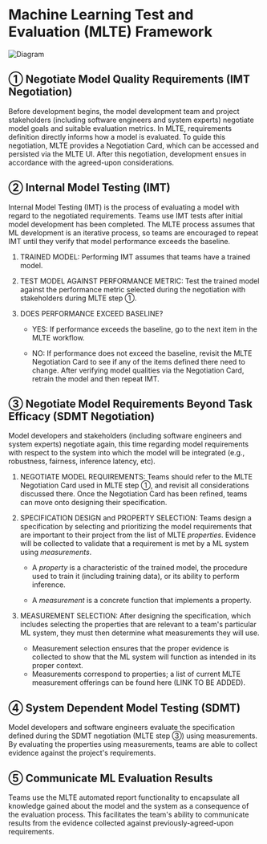 # Machine Learning Test and Evaluation (MLTE) Framework

![Diagram](https://github.com/mlte-team/mlte-framework/blob/9e1b11cd424e3c5f8c03837251813b5b7e4afff5/MLTE_Dark_Diagram.png)

## ➀ Negotiate Model Quality Requirements (IMT Negotiation)
Before development begins, the model development team and project stakeholders (including software engineers and system experts) negotiate model goals and suitable evaluation metrics. In MLTE, requirements definition directly informs how a model is evaluated. To guide this negotiation, MLTE provides a Negotiation Card, which can be accessed and persisted via the MLTE UI. After this negotiation, development ensues in accordance with the agreed-upon considerations.

## ➁ Internal Model Testing (IMT)
Internal Model Testing (IMT) is the process of evaluating a model with regard to the negotiated requirements. Teams use IMT tests after initial model development has been completed. The MLTE process assumes that ML development is an iterative process, so teams are encouraged to repeat IMT until they verify that model performance exceeds the baseline.

1. TRAINED MODEL: Performing IMT assumes that teams have a trained model. 
2. TEST MODEL AGAINST PERFORMANCE METRIC: Test the trained model against the performance metric selected during the negotiation with stakeholders during MLTE step ➀. 
3. DOES PERFORMANCE EXCEED BASELINE? 

    - YES: If performance exceeds the baseline, go to the next item in the MLTE workflow.
    
    - NO: If performance does not exceed the baseline, revisit the MLTE Negotiation Card to see if any of the items defined there need to change. After verifying model qualities via the Negotiation Card, retrain the model and then repeat IMT.

## ➂ Negotiate Model Requirements Beyond Task Efficacy (SDMT Negotiation)
Model developers and stakeholders (including software engineers and system experts) negotiate again, this time regarding model requirements with respect to the system into which the model will be integrated (e.g., robustness, fairness, inference latency, etc). 

1. NEGOTIATE MODEL REQUIREMENTS: Teams should refer to the MLTE Negotiation Card used in MLTE step ➀, and revisit all considerations discussed there. Once the Negotiation Card has been refined, teams can move onto designing their specification.
2. SPECIFICATION DESIGN and PROPERTY SELECTION: Teams design a specification by selecting and prioritizing the model requirements that are important to their project from the list of MLTE *properties*. Evidence will be collected to validate that a requirement is met by a ML system using *measurements*.  

    - A *property* is a characteristic of the trained model, the procedure used to train it (including training data), or its ability to perform inference.
    
    - A *measurement* is a concrete function that implements a property.
  
3. MEASUREMENT SELECTION: After designing the specification, which includes selecting the properties that are relevant to a team's particular ML system, they must then determine what measurements they will use.
    * Measurement selection ensures that the proper evidence is collected to show that the ML system will function as intended in its proper context.
    * Measurements correspond to properties; a list of current MLTE measurement offerings can be found here (LINK TO BE ADDED).

## ➃ System Dependent Model Testing (SDMT)
Model developers and software engineers evaluate the specification defined during the SDMT negotiation (MLTE step ➂) using measurements. By evaluating the properties using measurements, teams are able to collect evidence against the project's requirements. 

## ➄ Communicate ML Evaluation Results
Teams use the MLTE automated report functionality to encapsulate all knowledge gained about the model and the system as a consequence of the evaluation process. This facilitates the team's ability to communicate results from the evidence collected against previously-agreed-upon requirements. 